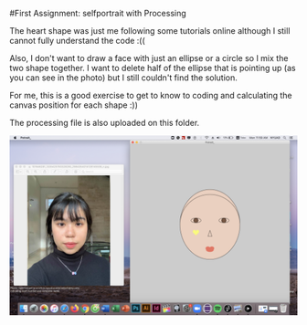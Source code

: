 #First Assignment: selfportrait with Processing 

The heart shape was just me following some tutorials online although I still cannot fully understand the code :((

Also, I don't want to draw a face with just an ellipse or a circle so I mix the two shape together. I want to delete half of the ellipse that is pointing up (as you can see in the photo) but I still couldn't find the solution. 

For me, this is a good exercise to get to know to coding and calculating the canvas position for each shape :)) 

The processing file is also uploaded on this folder.

![](IM%20June%201.png)

